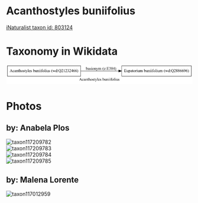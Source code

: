 
Acanthostyles buniifolius
=========================
  
[iNaturalist taxon id: 803124](https://www.inaturalist.org/taxa/803124)
# Taxonomy in Wikidata
  
![Acanthostyles buniifolius](../wikidata_schemas/Acanthostyles_buniifolius.gv.png)
# Photos

## by: Anabela Plos
  
![taxon117209782](https://inaturalist-open-data.s3.amazonaws.com/photos/125535689/medium.jpeg)  
![taxon117209783](https://inaturalist-open-data.s3.amazonaws.com/photos/125535784/medium.jpeg)  
![taxon117209784](https://inaturalist-open-data.s3.amazonaws.com/photos/125535722/medium.jpeg)  
![taxon117209785](https://inaturalist-open-data.s3.amazonaws.com/photos/125535748/medium.jpeg)
## by: Malena Lorente
  
![taxon117012959](https://inaturalist-open-data.s3.amazonaws.com/photos/125342029/medium.jpeg)